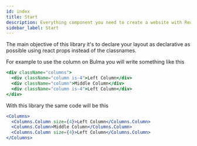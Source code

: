 ```yaml
---
id: index
title: Start
description: Everything component you need to create a website with React Bulma
sidebar_label: Start
---
```


The main objective of this library it's to declare your layout as declarative as possible using react props instead of the classnames.

For example to use the column on Bulma you will write something like this

```jsx
<div className="columns">
  <div className="column is-4">Left Column</div>
  <div className="column">Middle Column</div>
  <div className="column is-4">Left Column</div>
</div>
```

With this library the same code will be this

```jsx
<Columns>
  <Columns.Column size={4}>Left Column</Columns.Column>
  <Columns.Column>Middle Column</Columns.Column>
  <Columns.Column size={4}>Left Column</Columns.Column>
</Columns>
```
